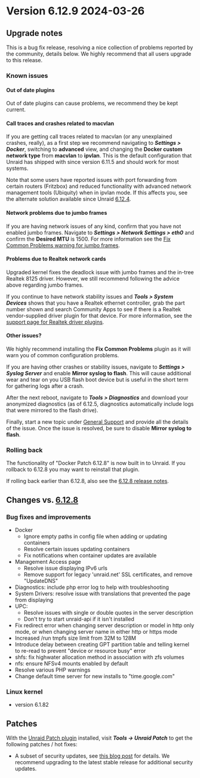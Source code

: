 # Version 6.12.9 2024-03-26

## Upgrade notes

This is a bug fix release, resolving a nice collection of problems reported by the community, details below.
We highly recommend that all users upgrade to this release.

### Known issues

#### Out of date plugins

Out of date plugins can cause problems, we recommend they be kept current.

#### Call traces and crashes related to macvlan

If you are getting call traces related to macvlan (or any unexplained crashes, really), as a first step
we recommend navigating to ***Settings > Docker***, switching to **advanced** view, and changing
the **Docker custom network type** from **macvlan** to **ipvlan**. This is the default configuration
that Unraid has shipped with since version 6.11.5 and should work for most systems.

Note that some users have reported issues with port forwarding from certain routers (Fritzbox) and reduced
functionality with advanced network management tools (Ubiquity) when in ipvlan mode. If this affects you,
see the alternate solution available since Unraid [6.12.4](6.12.4.md#fix-for-macvlan-call-traces).

#### Network problems due to jumbo frames

If you are having network issues of any kind, confirm that you have not enabled jumbo frames.
Navigate to ***Settings > Network Settings > eth0*** and confirm the **Desired MTU** is 1500.
For more information see the [Fix Common Problems warning for jumbo frames](https://forums.unraid.net/topic/120220-fix-common-problems-more-information/page/2/#comment-1167702).

#### Problems due to Realtek network cards

Upgraded kernel fixes the deadlock issue with jumbo frames and the in-tree Realtek 8125 driver. However, we
still recommend following the advice above regarding jumbo frames.

If you continue to have network stability issues and ***Tools > System Devices*** shows that you have a Realtek ethernet controller,
grab the part number shown and search Community Apps to see if there is a Realtek vendor-supplied driver plugin for that device.
For more information, see the [support page for Realtek driver plugins](https://forums.unraid.net/topic/141349-plugin-realtek-r8125-r8168-and-r81526-drivers/).

#### Other issues?

We highly recommend installing the **Fix Common Problems** plugin as it will warn you of common configuration problems.

If you are having other crashes or stability issues, navigate to ***Settings > Syslog Server*** and
enable **Mirror syslog to flash**. This will cause additional wear and tear on you USB flash boot device but is
useful in the short term for gathering logs after a crash.

After the next reboot, navigate to ***Tools > Diagnostics*** and download your anonymized diagnostics (as of 6.12.5,
diagnostics automatically include logs that were mirrored to the flash drive).

Finally, start a new topic under [General Support](https://forums.unraid.net/forum/55-general-support/) and provide all the
details of the issue. Once the issue is resolved, be sure to disable **Mirror syslog to flash**.

### Rolling back

The functionality of "Docker Patch 6.12.8" is now built in to Unraid. If you rollback to 6.12.8 you may want to reinstall that plugin.

If rolling back earlier than 6.12.8, also see the [6.12.8 release notes](6.12.8.md#rolling-back).

## Changes vs. [6.12.8](6.12.8.md)

### Bug fixes and improvements

* Docker
  * Ignore empty paths in config file when adding or updating containers
  * Resolve certain issues updating containers
  * Fix notifications when container updates are available
* Management Access page
  * Resolve issue displaying IPv6 urls
  * Remove support for legacy 'unraid.net' SSL certificates, and remove "UpdateDNS"
* Diagnostics: include php error log to help with troubleshooting
* System Drivers: resolve issue with translations that prevented the page from displaying
* UPC:
  * Resolve issues with single or double quotes in the server description
  * Don't try to start unraid-api if it isn't installed
* Fix redirect error when changing server description or model in http only mode, or
  when changing server name in either http or https mode
* Increased /run tmpfs size limit from 32M to 128M
* Introduce delay between creating GPT partition table and telling kernel to re-read
  to prevent "device or resource busy" error
* shfs: fix highwater allocation method in association with zfs volumes
* nfs: ensure NFSv4 mounts enabled by default
* Resolve various PHP warnings
* Change default time server for new installs to "time.google.com"

### Linux kernel

* version 6.1.82

## Patches

With the [Unraid Patch plugin](https://forums.unraid.net/topic/185560-unraid-patch-plugin/) installed, visit ***Tools → Unraid Patch*** to get the following patches / hot fixes:

- A subset of security updates, see [this blog post](https://unraid.net/blog/cvd) for details. We recommend upgrading to the latest stable release for additional security updates.
